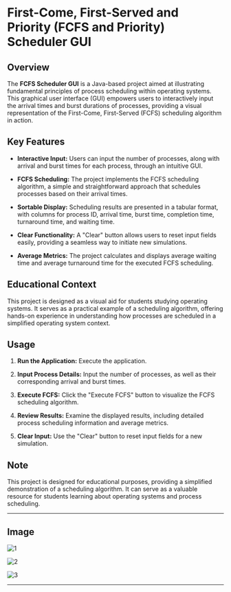 # First-Come, First-Served and Priority (FCFS and Priority) Scheduler GUI

## Overview

The **FCFS Scheduler GUI** is a Java-based project aimed at illustrating fundamental principles of process scheduling within operating systems. This graphical user interface (GUI) empowers users to interactively input the arrival times and burst durations of processes, providing a visual representation of the First-Come, First-Served (FCFS) scheduling algorithm in action.

## Key Features

- **Interactive Input:** Users can input the number of processes, along with arrival and burst times for each process, through an intuitive GUI.
  
- **FCFS Scheduling:** The project implements the FCFS scheduling algorithm, a simple and straightforward approach that schedules processes based on their arrival times.

- **Sortable Display:** Scheduling results are presented in a tabular format, with columns for process ID, arrival time, burst time, completion time, turnaround time, and waiting time.

- **Clear Functionality:** A "Clear" button allows users to reset input fields easily, providing a seamless way to initiate new simulations.

- **Average Metrics:** The project calculates and displays average waiting time and average turnaround time for the executed FCFS scheduling.

## Educational Context

This project is designed as a visual aid for students studying operating systems. It serves as a practical example of a scheduling algorithm, offering hands-on experience in understanding how processes are scheduled in a simplified operating system context.

## Usage

1. **Run the Application:** Execute the application.
  
2. **Input Process Details:** Input the number of processes, as well as their corresponding arrival and burst times.

3. **Execute FCFS:** Click the "Execute FCFS" button to visualize the FCFS scheduling algorithm.

4. **Review Results:** Examine the displayed results, including detailed process scheduling information and average metrics.

5. **Clear Input:** Use the "Clear" button to reset input fields for a new simulation.

## Note

This project is designed for educational purposes, providing a simplified demonstration of a scheduling algorithm. It can serve as a valuable resource for students learning about operating systems and process scheduling.

---
## Image
![1](https://github.com/ahadrazadev/Java/assets/147371347/5b4a631d-3c61-4dac-aa04-f1cc4d41b6cb)

![2](https://github.com/ahadrazadev/Java/assets/147371347/2bf8eec2-9042-4a5c-824d-8fcfc6f9ead6)

![3](https://github.com/ahadrazadev/Java/assets/147371347/396b7991-20bc-414c-bad4-0375eb48bc09)

---


